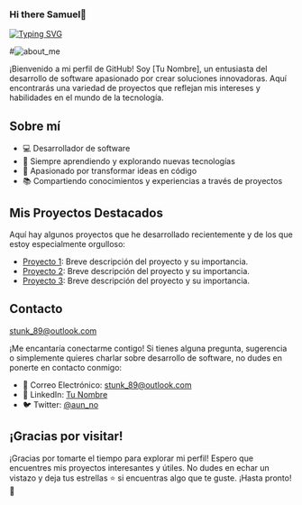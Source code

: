 ###                                                                                                 Hi there Samuel👋
[![Typing SVG](https://readme-typing-svg.demolab.com/?lines=Love+to+learn+new+stuffs..<3;Active+learne/Researche;Computer+Science+Studen)](https://git.io/typing-svg)

#![about_me](https://github.com/N3bulaX/N3bulaX/assets/117851699/4da3e0ba-5c0e-49b0-86c0-904c64ff9cd4)


¡Bienvenido a mi perfil de GitHub! Soy [Tu Nombre], un entusiasta del desarrollo de software apasionado por crear soluciones innovadoras. Aquí encontrarás una variedad de proyectos que reflejan mis intereses y habilidades en el mundo de la tecnología.

## Sobre mí

- 💻 Desarrollador de software
- 🌱 Siempre aprendiendo y explorando nuevas tecnologías
- 🚀 Apasionado por transformar ideas en código
- 📚 Compartiendo conocimientos y experiencias a través de proyectos

## Mis Proyectos Destacados

Aquí hay algunos proyectos que he desarrollado recientemente y de los que estoy especialmente orgulloso:

- [Proyecto 1](enlace_al_proyecto_1): Breve descripción del proyecto y su importancia.
- [Proyecto 2](enlace_al_proyecto_2): Breve descripción del proyecto y su importancia.
- [Proyecto 3](enlace_al_proyecto_3): Breve descripción del proyecto y su importancia.

## Contacto
stunk_89@outlook.com

¡Me encantaría conectarme contigo! Si tienes alguna pregunta, sugerencia o simplemente quieres charlar sobre desarrollo de software, no dudes en ponerte en contacto conmigo:

- 📧 Correo Electrónico: [stunk_89@outlook.com](mailto:stunk_89@outlook.com)
- 💬 LinkedIn: [Tu Nombre](enlace_a_tu_perfil_de_LinkedIn)
- 🐦 Twitter: [@aun_no](enlace_a_tu_cuenta_de_Twitter)

## ¡Gracias por visitar!

¡Gracias por tomarte el tiempo para explorar mi perfil! Espero que encuentres mis proyectos interesantes y útiles. No dudes en echar un vistazo y deja tus estrellas ⭐️ si encuentras algo que te guste. ¡Hasta pronto! 👋

